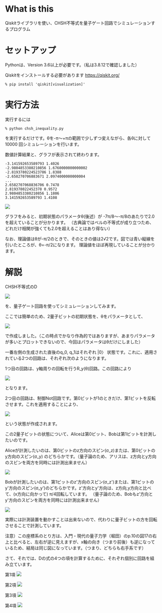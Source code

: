 # What is this

Qiskitライブラリを使い、CHSH不等式を量子ゲート回路でシミュレーションするプログラム

# セットアップ

Pythonは、Version 3.6以上が必要です。（私は3.8.12で確認しました）

Qiskitをインストールする必要があります
https://qiskit.org/

```
% pip install 'qiskit[visualization]'
```

# 実行方法

実行するには

```
% python chsh_inequality.py
```

を実行するだけです。θを-π〜+πの範囲で少しずつ変えながら、各θに対して 10000 回シミュレーションを行います。

数値計算結果と、グラフが表示されて終わります。

```
-3.141592653589793 1.4026
-2.9804853380210856 1.6760000000000002
-2.8193780224523786 1.8388
-2.658270706883671 2.0974000000000004
...
2.6582707068836706 0.7478
2.819378022452378 0.9572
2.9804853380210856 1.1806
3.141592653589793 1.4108
```

![](./figures/chsh_inequality.png)

グラフをみると、初期状態のパラメータθ(後述）が -7π/8〜-π/8のあたりで2.0を超えていることが分かります。
（古典論ではベルの不等式が成り立つため、どれだけ相関が強くても2.0を超えることはあり得ない）

なお、理論値はθが-π/2のときで、そのときの値は2√2です。図では青い縦線を引いたところが、θ=-π/2になります。
理論値をほぼ再現していることが分かります。


# 解説

CHSH不等式のD

![](./figures/eq_D.png)

を、量子ゲート回路を使ってシミュレーションしてみます。

ここでは簡単のため、2量子ビットの初期状態を、θをパラメータとして、

![](./figures/initial_state.png)

で作成しました。（この時点でかなり作為的ではありますが、あまりパラメータが多いとプロットできないので、今回はパラメータはθだけにしました）

一番左側の生成された直後のq_0, q_1はそれぞれ |0〉 状態です。これに、適用されている2つの回路は、それぞれ次のようになります。

1つ目の回路は、y軸周りの回転を行うR_y(θ)回路。この回路により

![](./figures/eq_after_ry.png)

となります。

2つ目の回路は、制御Not回路です。第0ビットが1のときだけ、第1ビットを反転させます。これを適用することにより、

![](./figures/eq_initial.png)

という状態が作成されます。

この2量子ビットの状態について、Aliceは第0ビット、Bobは第1ビットを計測したいのです。

Aliceが計測したいのは、第0ビットのz方向のスピン(σ_z)または、第0ビットのy方向のスピン(σ_y)
のどちらかです。（量子論のため、アリスは、z方向とy方向のスピンを両方を同時には計測出来ません）

![](./figures/CoordinateAlice.png)

Bobが計測したいのは、第1ビットのz'方向のスピン(σ_z')または、第1ビットのy'方向のスピン(σ_y')のどちらかです。z'方向とy'方向は、z方向,y方向と比べて、(x方向に向かって) π/4回転しています。
（量子論のため、Bobもz'方向とy'方向のスピンを両方を同時には計測出来ません）

![](./figures/CoordinateBob.png)

実際には計測装置を動かすことは出来ないので、代わりに量子ビットの方を回転させることで計測しています。

注意）この座標系のとり方は、入門・現代の量子力学（堀田）のp.10の図17の右上と比べると、左右が逆に見えますが、x軸の向き（つまり前後）も逆になっているため、結局は同じ図になっています。（つまり、どちらも右手系です）

さて、それでは、Dの式の4つの項を計算するために、それぞれ個別に回路を組み立ています。

第1項
![](./figures/term1.png)

第2項
![](./figures/term2.png)

第3項
![](./figures/term3.png)

第4項
![](./figures/term4.png)


